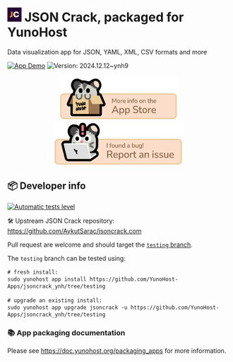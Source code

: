 <!--
N.B.: This README was automatically generated by <https://github.com/YunoHost/apps_tools/blob/main/readme_generator>
It shall NOT be edited by hand.
-->

<h1>
  <img src="https://raw.githubusercontent.com/YunoHost/apps/master/logos/jsoncrack.png" width="32px" alt="Logo of JSON Crack">
  JSON Crack, packaged for YunoHost
</h1>

Data visualization app for JSON, YAML, XML, CSV formats and more

[![App Demo](https://img.shields.io/badge/App_Demo-blue?style=for-the-badge)](https://jsoncrack.com/editor)
![Version: 2024.12.12~ynh9](https://img.shields.io/badge/Version-2024.12.12~ynh9-rgba(0,150,0,1)?style=for-the-badge)

<div align="center">
<a href="https://apps.yunohost.org/app/jsoncrack"><img height="100px" src="https://github.com/YunoHost/yunohost-artwork/raw/refs/heads/main/badges/neopossum-badges/badge_more_info_on_the_appstore.svg"/></a>
<a href="https://github.com/YunoHost-Apps/jsoncrack_ynh/issues"><img height="100px" src="https://github.com/YunoHost/yunohost-artwork/raw/refs/heads/main/badges/neopossum-badges/badge_report_an_issue.svg"/></a>
</div>

## 📦 Developer info

[![Automatic tests level](https://apps.yunohost.org/badge/cilevel/jsoncrack)](https://ci-apps.yunohost.org/ci/apps/jsoncrack/)

🛠️ Upstream JSON Crack repository: <https://github.com/AykutSarac/jsoncrack.com>

Pull request are welcome and should target the [`testing` branch](https://github.com/YunoHost-Apps/jsoncrack_ynh/tree/testing).

The `testing` branch can be tested using:
```
# fresh install:
sudo yunohost app install https://github.com/YunoHost-Apps/jsoncrack_ynh/tree/testing

# upgrade an existing install:
sudo yunohost app upgrade jsoncrack -u https://github.com/YunoHost-Apps/jsoncrack_ynh/tree/testing
```

### 📚 App packaging documentation

Please see <https://doc.yunohost.org/packaging_apps> for more information.